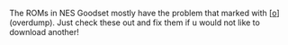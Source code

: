 The ROMs in NES Goodset mostly have the problem that marked with [[o](o.md)](overdump). Just check these out and fix them if u would not like to download another!